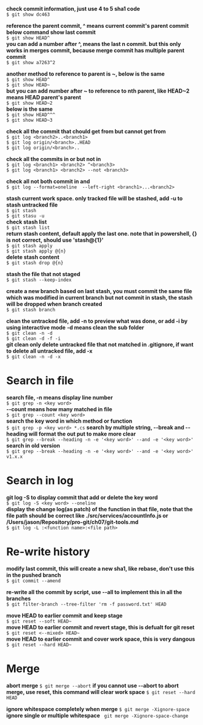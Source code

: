 **check commit information, just use 4 to 5 sha1 code**  
`$ git show dc463`  

**reference the parent commit, ^ means current commit's parent commit**  
**below command show last commit**  
`$ git show HEAD^`  
**you can add a number after ^, means the last n commit. but this only works in merges commit, because merge commit has multiple parent commit**  
`$ git show a7263^2`  

**another method to reference to parent is ~, below is the same**  
`$ git show HEAD^`  
`$ git show HEAD~`  
**but you can add number after ~ to reference to nth parent, like HEAD~2 means HEAD parent's parent**  
`$ git show HEAD~2`  
**below is the same**  
`$ git show HEAD^^^`  
`$ git show HEAD~3`  

**check all the commit that chould get from <branch1> but cannot get from <branch2>**  
`$ git log <branch2>..<branch1>`    
`$ git log origin/<branch>..HEAD`  
`$ git log origin/<branch>..`  

**check all the commits in <branch1> or <branch2> but not in <branch3>**  
`$ git log <branch1> <branch2> ^<branch3>`  
`$ git log <branch1> <branch2> --not <branch3>`  

**check all not both commit in <branch1> and <branch2>**    
`$ git log --format=oneline  --left-right <branch1>...<branch2>`  

**stash current work space. only tracked file will be stashed, add -u to stash untracked file**  
`$ git stash`  
`$ git stasu -u`  
**check stash list**    
`$ git stash list`  
**return stash content, default apply the last one. note that in powershell, {} is not correct, should use 'stash@{1}'**  
`$ git stash apply`  
`$ git stash apply @{n}`  
**delete stash content**  
`$ git stash drop @{n}`  

**stash the file that not staged**  
`$ git stash --keep-index`  

**create a new branch based on last stash, you must commit the same file which was modified in current branch but not commit in stash, the stash will be dropped when branch created**  
`$ git stash branch`   

**clean the untracked file, add -n to preview what was done, or add -i by using interactive mode**
**-d means clean the sub folder**  
`$ git clean -n -d`  
`$ git clean -d -f -i`  
**git clean only delete untracked file that not matched in .gitignore, if want to delete all untracked file, add -x**  
`$ git clean -n -d -x`  

# Search in file  
**search file, -n means display line number**  
`$ git grep -n <key word>`  
**--count means how many matched in file**  
`$ git grep --count <key word>`  
**search the key word in which method or function**  
`$ git grep -p <key word> *.cs`
**search by multiple string, --break and --heading will format the out put to make more clear**  
`$ git grep --break --heading -n -e '<key word>' --and -e '<key word>'`  
**search in old version**  
`$ git grep --break --heading -n -e '<key word>' --and -e '<key word>' v1.x.x`  

# Search in log  
**git log -S to display commit that add or delete the key word**  
`$ git log -S <key word> --oneline`  
**display the change log(as patch) of the function in that file, note that the file path should be correct like ./src/services/accountInfo.js or /Users/jason/Repository/pro-git/ch07/git-tools.md**   
`$ git log -L :<function name>:<file path> `

# Re-write history
**modify last commit, this will create a new sha1, like rebase, don't use this in the pushed branch**  
`$ git commit --amend`  

**re-write all the commit by script, use --all to implement this in all the branches**  
`$ git filter-branch --tree-filter 'rm -f password.txt' HEAD` 

**move HEAD to earlier commit and keep stage**  
`$ git reset --soft HEAD~`  
**move HEAD to earlier commit and revert stage, this is defualt for git reset**  
`$ git reset <--mixed> HEAD~`  
**move HEAD to earlier commit and cover work space, this is very dangous**  
`$ git reset --hard HEAD~`  

# Merge
**abort merge**
`$ git merge --abort`
**if you cannot use --abort to abort merge, use reset, this command will clear work space**
`$ git reset --hard HEAD`

**ignore whitespace completely when merge**
`$ git merge -Xignore-space`
**ignore single or multiple whitespace**
` git merge -Xignore-space-change`
